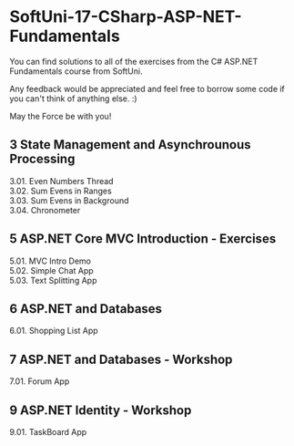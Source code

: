 # SoftUni-17-CSharp-ASP-NET-Fundamentals

You can find solutions to all of the exercises from the C# ASP.NET Fundamentals course from SoftUni.

Any feedback would be appreciated and feel free to borrow some code if you can't think of anything else. :)

May the Force be with you!

## 3 State Management and Asynchrounous Processing
3.01. Even Numbers Thread<br>
3.02. Sum Evens in Ranges<br>
3.03. Sum Evens in Background<br>
3.04. Chronometer

## 5 ASP.NET Core MVC Introduction - Exercises
5.01. MVC Intro Demo<br>
5.02. Simple Chat App<br>
5.03. Text Splitting App

## 6 ASP.NET and Databases
6.01. Shopping List App

## 7 ASP.NET and Databases - Workshop
7.01. Forum App

## 9 ASP.NET Identity - Workshop
9.01. TaskBoard App
